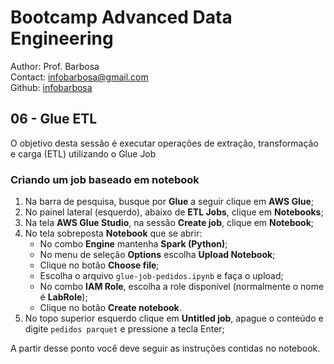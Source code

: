 # Bootcamp Advanced Data Engineering
Author: Prof. Barbosa<br>
Contact: infobarbosa@gmail.com<br>
Github: [infobarbosa](https://github.com/infobarbosa)

## 06 - Glue ETL

O objetivo desta sessão é executar operações de extração, transformação e carga (ETL) utilizando o Glue Job

### Criando um job baseado em notebook
1. Na barra de pesquisa, busque por **Glue** a seguir clique em **AWS Glue**;
2. No painel lateral (esquerdo), abaixo de **ETL Jobs**, clique em **Notebooks**;
3. Na tela **AWS Glue Studio**, na sessão **Create job**, clique em **Notebook**;
4. No tela sobreposta **Notebook** que se abrir:
    - No combo **Engine** mantenha **Spark (Python)**;
    - No menu de seleção **Options** escolha **Upload Notebook**;
    - Clique no botão **Choose file**;
    - Escolha o arquivo `glue-job-pedidos.ipynb` e faça o upload;
    - No combo **IAM Role**, escolha a role disponível (normalmente o nome é **LabRole**);
    - Clique no botão **Create notebook**.
5. No topo superior esquerdo clique em **Untitled job**, apague o conteúdo e digite `pedidos parquet` e pressione a tecla Enter;

A partir desse ponto você deve seguir as instruções contidas no notebook.